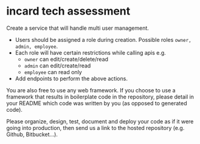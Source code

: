 # incard tech assessment


Create a service that will handle multi user management. 

- Users should be assigned a role during creation. Possible roles `owner, admin, employee`.
- Each role will have certain restrictions while calling apis e.g.
  - `owner` can edit/create/delete/read
  - `admin` can edit/create/read
  - `employee` can read only
- Add endpoints to perform the above actions. 



You are also free to use any web framework. If you choose to use a framework that results in boilerplate code in the repository, please detail in your README which code was written by you (as opposed to generated code).

Please organize, design, test, document and deploy your code as if it were going into production, then send us a link to the hosted repository (e.g. Github, Bitbucket...).

